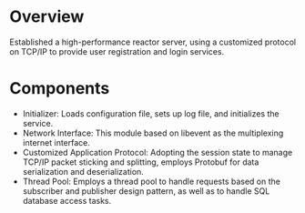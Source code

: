 # Overview
Established a high-performance reactor server, using a customized protocol on TCP/IP to provide user registration and login services. 

# Components
* Initializer: Loads configuration file, sets up log file, and initializes the service.
* Network Interface: This module based on libevent as the multiplexing internet interface.
* Customized Application Protocol: Adopting the session state to manage TCP/IP packet sticking and splitting, employs Protobuf for data serialization and deserialization.
* Thread Pool: Employs a thread pool to handle requests based on the subscriber and publisher design pattern, as well as to handle SQL database access tasks.
